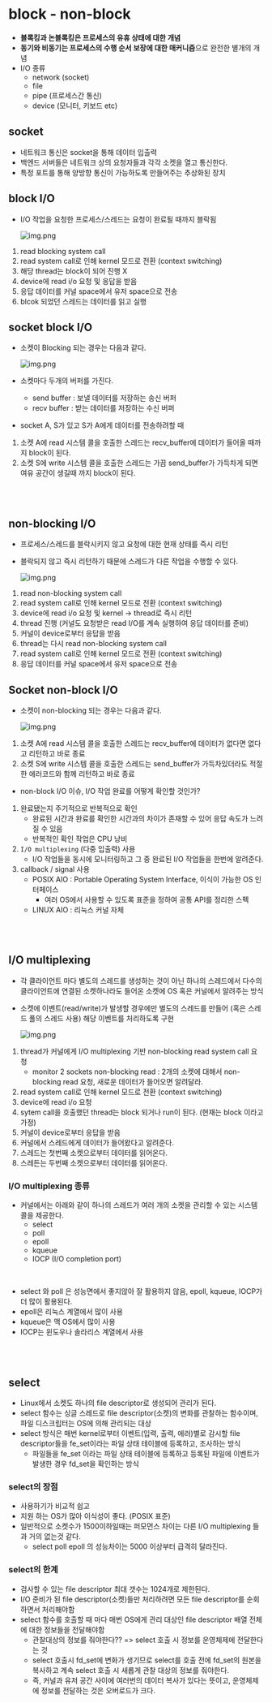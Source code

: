 # block - non-block
- **블록킹과 논블록킹은 프로세스의 유휴 상태에 대한 개념**
- **동기와 비동기는 프로세스의 수행 순서 보장에 대한 매커니즘**으로 완전한 별개의 개념
- I/O 종류
  - network (socket)
  - file
  - pipe (프로세스간 통신)
  - device (모니터, 키보드 etc)
  
## socket
- 네트워크 통신은 socket을 통해 데이터 입출력
- 백엔드 서버들은 네트워크 상의 요청자들과 각각 소켓을 열고 통신한다.
- 특정 포트를 통해 양방향 통신이 가능하도록 만들어주는 추상화된 장치


## block I/O
- I/O 작업을 요청한 프로세스/스레드는 요청이 완료될 때까지 블락됨
  
  ![img.png](img%2Fblock%2Fimg.png)

1. read blocking system call
2. read system call로 인해 kernel 모드로 전환 (context switching)
3. 해당 thread는 block이 되어 진행 X
4. device에 read i/o 요청 및 응답을 받음
5. 응답 데이터를 커널 space에서 유저 space으로 전송
6. blcok 되었던 스레드는 데이터를 읽고 실행

## socket block I/O
- 소켓이 Blocking 되는 경우는 다음과 같다.

    ![img.png](img/block/img_1.png)

- 소켓마다 두개의 버퍼를 가진다.
  - send buffer : 보낼 데이터를 저장하는 송신 버퍼
  - recv buffer : 받는 데이터를 저장하는 수신 버퍼
- socket A, S가 있고 S가 A에게 데이터를 전송하려할 때 
1. 소켓 A에 read 시스템 콜을 호출한 스레드는 recv_buffer에 데이터가 들어올 때까지 block이 된다.
2. 소켓 S에 write 시스템 콜을 호출한 스레드는 가끔 send_buffer가 가득차게 되면 여유 공간이 생길때 까지 block이 된다.

<br><br>

## non-blocking I/O
- 프로세스/스레드를 블락시키지 않고 요청에 대한 현재 상태를 즉시 리턴
- 블락되지 않고 즉시 리턴하기 때문에 스레드가 다른 작업을 수행할 수 있다.

  ![img.png](img/block/img_2.png)

1. read non-blocking system call
2. read system call로 인해 kernel 모드로 전환 (context switching)
3. device에 read i/o 요청 및 kernel -> thread로 즉시 리턴
4. thread 진행 (커널도 요청받은 read I/O를 계속 실행하여 응답 데이터를 준비)
5. 커널이 device로부터 응답을 받음
6. thread는 다시 read non-blocking system call
7. read system call로 인해 kernel 모드로 전환 (context switching)
8. 응답 데이터를 커널 space에서 유저 space으로 전송

## Socket non-block I/O
- 소켓이 non-blocking 되는 경우는 다음과 같다.

  ![img.png](img/block/img_3.png)

1. 소켓 A에 read 시스템 콜을 호출한 스레드는 recv_buffer에 데이터가 없다면 없다고 리턴하고 바로 종료
2. 소켓 S에 write 시스템 콜을 호출한 스레드는 send_buffer가 가득차있더라도 적절한 에러코드와 함께 리턴하고 바로 종료

- non-block I/O 이슈, I/O 작업 완료를 어떻게 확인할 것인가?
1. 완료됐는지 주기적으로 반복적으로 확인
   - 완료된 시간과 완료를 확인한 시간과의 차이가 존재할 수 있어 응답 속도가 느려질 수 있음
   - 반복적인 확인 작업은 CPU 낭비
2. `I/O multiplexing` (다중 입출력) 사용
   - I/O 작업들을 동시에 모니터링하고 그 중 완료된 I/O 작업들을 한번에 알려준다.
3. callback / signal 사용
   - POSIX AIO : Portable Operating System Interface, 이식이 가능한 OS 인터페이스
     - 여러 OS에서 사용할 수 있도록 표준을 정하여 공통 API를 정리한 스펙 
   - LINUX AIO : 리눅스 커널 자체

<br><br>

## I/O multiplexing
- 각 클라이언트 마다 별도의 스레드를 생성하는 것이 아닌 하나의 스레드에서 다수의 클라이언트에 연결된 소켓하나라도 들어온 소켓에 OS 혹은 커널에서 알려주는 방식
- 소켓에 이벤트(read/write)가 발생할 경우에만 별도의 스레드를 만들어 (혹은 스레드 풀의 스레드 사용) 해당 이벤트를 처리하도록 구현
    
  ![img.png](img/block/img_4.png)

1. thread가 커널에게 I/O multiplexing 기반 non-blocking read system call 요청
   - monitor 2 sockets non-blocking read : 2개의 소켓에 대해서 non-blocking read 요청, 새로운 데이터가 들어오면 알려달라.
2. read system call로 인해 kernel 모드로 전환 (context switching)
3. device에 read i/o 요청
4. sytem call을 호출했던 thread는 block 되거나 run이 된다. (현재는 block 이라고 가정)
5. 커널이 device로부터 응답을 받음
6. 커널에서 스레드에게 데이터가 들어왔다고 알려준다.
7. 스레드는 첫번째 소켓으로부터 데이터를 읽어온다.
8. 스레든는 두번째 소켓으로부터 데이터를 읽어온다.

### I/O multiplexing 종류
- 커널에서는 아래와 같이 하나의 스레드가 여러 개의 소켓을 관리할 수 있는 시스템 콜을 제공한다. 
  - select
  - poll
  - epoll
  - kqueue
  - IOCP (I/O completion port)

<br>

- select 와 poll 은 성능면에서 좋지않아 잘 활용하지 않음, epoll, kqueue, IOCP가 더 많이 활용된다.
- epoll은 리눅스 계열에서 많이 사용
- kqueue은 맥 OS에서 많이 사용
- IOCP는 윈도우나 솔라리스 계열에서 사용

<br><br>

## select
- Linux에서 소켓도 하나의 file descriptor로 생성되어 관리가 된다.
- select 함수는 싱글 스레드로 file descriptor(소켓)의 변화를 관찰하는 함수이며, 파일 디스크립터는 OS에 의해 관리되는 대상
- select 방식은 매번 kernel로부터 이벤트(입력, 출력, 에러)별로 감시할 file descriptor들을 fe_set이라는 파일 상태 테이블에 등록하고, 조사하는 방식 
  - 파일들을 fe_set 이라는 파일 상태 테이블에 등록하고 등록된 파일에 이벤트가 발생한 경우 fd_set을 확인하는 방식

### select의 장점
- 사용하기가 비교적 쉽고
- 지원 하는 OS가 많아 이식성이 좋다. (POSIX 표준)
- 일반적으로 소켓수가 1500이하일때는 퍼모먼스 차이는 다른 I/O multiplexing 들과 거의 없는것 같다.
  - select poll epoll 의 성능차이는 5000 이상부터 급격히 달라진다.

### select의 한계
- 검사할 수 있는 file descriptor 최대 갯수는 1024개로 제한된다.
- I/O 준비가 된 file descriptor(소켓)들만 처리하려면 모든 file descriptor를 순회하면서 처리해야함
- select 함수를 호출할 때 마다 매번 OS에게 관리 대상인 file descriptor 배열 전체에 대한 정보들을 전달해야함
  - 관찰대상의 정보를 줘야한다?? => select 호출 시 정보를 운영체제에 전달한다는 것
  - select 호출시 fd_set에 변화가 생기므로 select를 호출 전에 fd_set의 원본을 복사하고 계속 select 호출 시 새롭게 관찰 대상의 정보를 줘야한다.
  - 즉, 커널과 유저 공간 사이에 여러번의 데이터 복사가 있다는 뜻이고, 운영체제에 정보를 전달하는 것은 오버로드가 크다.
